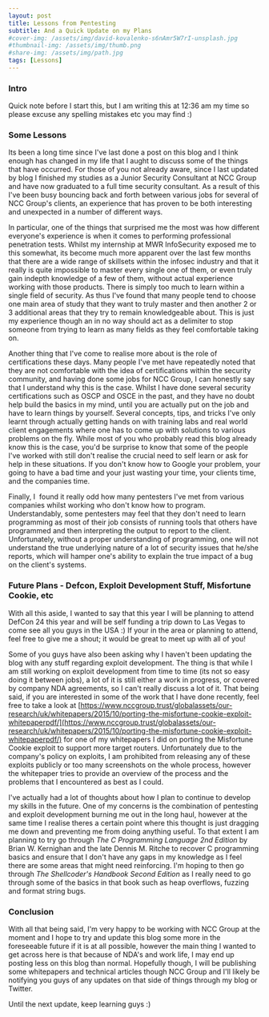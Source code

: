 ```yaml
---
layout: post
title: Lessons from Pentesting
subtitle: And a Quick Update on my Plans
#cover-img: /assets/img/david-kovalenko-s6nAmr5W7rI-unsplash.jpg
#thumbnail-img: /assets/img/thumb.png
#share-img: /assets/img/path.jpg
tags: [Lessons]
---
```


### Intro

Quick note before I start this, but I am writing this at 12:36 am my time so please excuse any spelling mistakes etc you may find :)

### Some Lessons

Its been a long time since I've last done a post on this blog and I think enough has changed in my life that I aught to discuss some of the things that have occurred. For those of you not already aware, since I last updated by blog I finished my studies as a Junior Security Consultant at NCC Group and have now graduated to a full time security consultant. As a result of this I've been busy bouncing back and forth between various jobs for several of NCC Group's clients, an experience that has proven to be both interesting and unexpected in a number of different ways.

In particular, one of the things that surprised me the most was how different everyone's experience is when it comes to performing professional penetration tests. Whilst my internship at MWR InfoSecurity exposed me to this somewhat, its become much more apparent over the last few months that there are a wide range of skillsets within the infosec industry and that it really is quite impossible to master every single one of them, or even truly gain indepth knowledge of a few of them, without actual experience working with those products. There is simply too much to learn within a single field of security. As thus I've found that many people tend to choose one main area of study that they want to truly master and then another 2 or 3 additional areas that they try to remain knowledgeable about. This is just my experience though an in no way should act as a delimiter to stop someone from trying to learn as many fields as they feel comfortable taking on.

Another thing that I've come to realise more about is the role of certifications these days. Many people I've met have repeatedly noted that they are not comfortable with the idea of certifications within the security community, and having done some jobs for NCC Group, I can honestly say that I understand why this is the case. Whilst I have done several security certifications such as OSCP and OSCE in the past, and they have no doubt help build the basics in my mind, until you are actually put on the job and have to learn things by yourself. Several concepts, tips, and tricks I've only learnt through actually getting hands on with training labs and real world client engagements where one has to come up with solutions to various problems on the fly. While most of you who probably read this blog already know this is the case, you'd be surprise to know that some of the people I've worked with still don't realise the crucial need to self learn or ask for help in these situations. If you don't know how to Google your problem, your going to have a bad time and your just wasting your time, your clients time, and the companies time.

Finally, I  found it really odd how many pentesters I've met from various companies whilst working who don't know how to program. Understandably, some pentesters may feel that they don't need to learn programming as most of their job consists of running tools that others have programmed and then interpreting the output to report to the client. Unfortunately, without a proper understanding of programming, one will not understand the true underlying nature of a lot of security issues that he/she reports, which will hamper one's ability to explain the true impact of a bug on the client's systems.


### Future Plans - Defcon, Exploit Development Stuff, Misfortune Cookie, etc

With all this aside, I wanted to say that this year I will be planning to attend DefCon 24 this year and will be self funding a trip down to Las Vegas to come see all you guys in the USA :) If your in the area or planning to attend, feel free to give me a shout; it would be great to meet up with all of you!

Some of you guys have also been asking why I haven't been updating the blog with any stuff regarding exploit development. The thing is that while I am still working on exploit development from time to time (its not so easy doing it between jobs), a lot of it is still either a work in progress, or covered by company NDA agreements, so I can't really discuss a lot of it. That being said, if you are interested in some of the work that I have done recently, feel free to take a look at [https://www.nccgroup.trust/globalassets/our-research/uk/whitepapers/2015/10/porting-the-misfortune-cookie-exploit-whitepaperpdf/](https://www.nccgroup.trust/globalassets/our-research/uk/whitepapers/2015/10/porting-the-misfortune-cookie-exploit-whitepaperpdf/) for one of my whitepapers I did on porting the Misfortune Cookie exploit to support more target routers. Unfortunately due to the company's policy on exploits, I am prohibited from releasing any of these exploits publicly or too many screenshots on the whole process, however the whitepaper tries to provide an overview of the process and the problems that I encountered as best as I could.

I've actually had a lot of thoughts about how I plan to continue to develop my skills in the future. One of my concerns is the combination of pentesting and exploit development burning me out in the long haul, however at the same time I realise theres a certain point where this thought is just dragging me down and preventing me from doing anything useful. To that extent I am planning to try go through _The C Programming Language_ _2nd Edition_ by Brian W. Kernighan and the late Dennis M. Ritche to recover C programming basics and ensure that I don't have any gaps in my knowledge as I feel there are some areas that might need reinforcing. I'm hoping to then go through _The Shellcoder's Handbook Second Edition_ as I really need to go through some of the basics in that book such as heap overflows, fuzzing and format string bugs.

### Conclusion

With all that being said, I'm very happy to be working with NCC Group at the moment and I hope to try and update this blog some more in the foreseeable future if it is at all possible, however the main thing I wanted to get across here is that because of NDA's and work life, I may end up posting less on this blog than normal. Hopefully though, I will be publishing some whitepapers and technical articles though NCC Group and I'll likely be notifying you guys of any updates on that side of things through my blog or Twitter.

Until the next update, keep learning guys :)